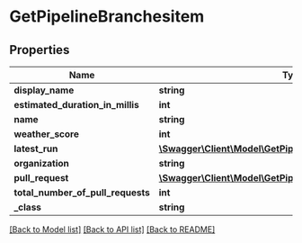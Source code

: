 # GetPipelineBranchesitem

## Properties
Name | Type | Description | Notes
------------ | ------------- | ------------- | -------------
**display_name** | **string** |  | [optional] 
**estimated_duration_in_millis** | **int** |  | [optional] 
**name** | **string** |  | [optional] 
**weather_score** | **int** |  | [optional] 
**latest_run** | [**\Swagger\Client\Model\GetPipelineBranchesitemLatestRun**](GetPipelineBranchesitemLatestRun.md) |  | [optional] 
**organization** | **string** |  | [optional] 
**pull_request** | [**\Swagger\Client\Model\GetPipelineBranchesitemPullRequest**](GetPipelineBranchesitemPullRequest.md) |  | [optional] 
**total_number_of_pull_requests** | **int** |  | [optional] 
**_class** | **string** |  | [optional] 

[[Back to Model list]](../README.md#documentation-for-models) [[Back to API list]](../README.md#documentation-for-api-endpoints) [[Back to README]](../README.md)


